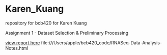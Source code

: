 # Karen_Kuang
repository for bcb420 for Karen Kuang

Assignment 1 - Dataset Selection & Preliminary Processing

[view report here](file:///Users/apple/bcb420_code/RNASeq-Data-Analysis-Notes.html) file:///Users/apple/bcb420_code/RNASeq-Data-Analysis-Notes.html
